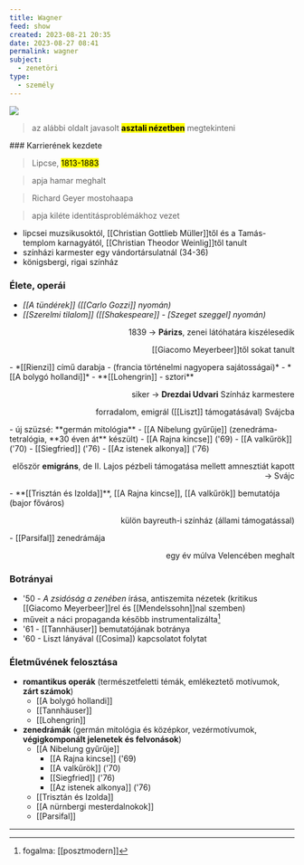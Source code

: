 ```yaml
---
title: Wagner
feed: show
created: 2023-08-21 20:35
date: 2023-08-27 08:41
permalink: wagner
subject:
  - zenetöri
type:
  - személy
---
```

![](https://english-national-opera-live.s3.amazonaws.com/wp-content/uploads/2017/10/Richard-Wagner.jpg)

> az alábbi oldalt javasolt **<mark>asztali nézetben</mark>** megtekinteni

<meta name="viewport" content="width=1024">
### Karrierének kezdete

> Lipcse, <mark>1813-1883</mark>

> apja hamar meghalt

> 	Richard Geyer mostohaapa

> 	apja kiléte identitásproblémákhoz vezet

- lipcsei muzsikusoktól, [[Christian Gottlieb Müller]]től és a Tamás-templom karnagyától, [[Christian Theodor Weinlig]]től tanult
- színházi karmester egy vándortársulatnál (34-36)
- königsbergi, rigai színház

### Élete, operái

- *[[A tündérek]] ([[Carlo Gozzi]] nyomán)*
- *[[Szerelmi tilalom]] ([[Shakespeare]] - [Szeget szeggel] nyomán)*
<p style="text-align: right;">1839 -> <b>Párizs</b>, zenei látóhatára kiszélesedik</p>
<p style="text-align: right;">[[Giacomo Meyerbeer]]től sokat tanult</p>
- *[[Rienzi]] című darabja - (francia történelmi nagyopera sajátosságai)*
- *[[A bolygó hollandi]]*
- **[[Lohengrin]] - sztori**
<p style="text-align: right;">siker -> <b>Drezdai Udvari</b> Színház karmestere</p>
<p style="text-align: right;">forradalom, emigrál ([[Liszt]] támogatásával) Svájcba</p>
- új szüzsé: **germán mitológia**
	- [[A Nibelung gyűrűje]] (zenedráma-tetralógia, **30 éven át** készült)
		- [[A Rajna kincse]] ('69)
		- [[A valkűrök]] ('70)
		- [[Siegfried]] ('76)
		- [[Az istenek alkonya]] ('76)
<p style="text-align: right;">először <b>emigráns</b>, de II. Lajos pézbeli támogatása mellett amnesztiát kapott -> Svájc</p>
- **[[Trisztán és Izolda]]**, [[A Rajna kincse]], [[A valkűrök]] bemutatója (bajor főváros)
<p style="text-align: right;">külön bayreuth-i színház (állami támogatással)</p>
- [[Parsifal]] zenedrámája
<p style="text-align: right;">egy év múlva Velencében meghalt</p>

### Botrányai

- '50 - *A zsidóság a zenében* írása, antiszemita nézetek (kritikus [[Giacomo Meyerbeer]]rel és [[Mendelssohn]]nal szemben)
- műveit a náci propaganda később instrumentalizálta[^1]
- '61 - [[Tannhäuser]] bemutatójának botránya
- '60 - Liszt lányával ([Cosima]) kapcsolatot folytat

### **Életművének felosztása**

- **romantikus operák** (természetfeletti témák, emlékeztető motívumok, **zárt számok**)
	- [[A bolygó hollandi]]
	- [[Tannhäuser]]
	- [[Lohengrin]]
- **zenedrámák** (germán mitológia és középkor, vezérmotívumok, **végigkomponált jelenetek és felvonások**)
	- [[A Nibelung gyűrűje]]
		- [[A Rajna kincse]] ('69)
		- [[A valkűrök]] ('70)
		- [[Siegfried]] ('76)
		- [[Az istenek alkonya]] ('76)
	- [[Trisztán és Izolda]]
	- [[A nürnbergi mesterdalnokok]]
	- [[Parsifal]]

---
[^1]: fogalma: [[posztmodern]]